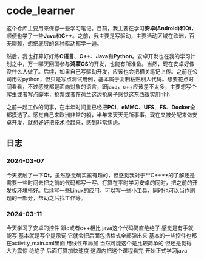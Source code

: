 # code_learner

这个仓库主要用来保存一些学习笔记。目前，我主要在学习**安卓(Android)**和**Qt**，顺便也学了一些**Java**和**C++**。之前，我主要是写驱动，主要活动区域在欧洲，百无聊赖，想把底层的各种驱动都学一遍。

然后，我也打算好好练**C语言**、**C++**、**Java**和**Python**。安卓开发也在我的学习计划之中，万一哪天回国参与**鸿蒙OS**的开发，也能有所准备。当然，现在安卓好像没什么人做了。后续，如果自己写驱动开发，应该也会把相关笔记上传。之前在公司用过python，但只是写点测试用例，基本属于复制粘贴别人代码。想要花点时间看看，不过感觉都是面向对象的语言，跟java，c++应该差不太多，主要想写个爬虫或者写点脚本，抢票或者在荷兰这边抢房子感觉这东西很实用hhh

之前一起工作的同事，在半年时间里已经把**PCI**、**eMMC**、**UFS**、**FS**、**Docker**全都摸透了。感觉自己来欧洲非常的躺，半年来天天无所事事。现在又被分配来做安卓开发，就想好好把技术捡起来，感到非常焦虑。

## 日志

### 2024-03-07

今天接触了一下**Qt**，虽然感觉确实蛮有趣的，但感觉我对于**C++**的了解还是需要一些时间去把之前的代码都写一写。打算在平时学习安卓的同时，把之前的开发板环境搭好。后续写一些Linux的应用，可以写一些小工具，同时也可以当作刷题的一部分，帮助之后找工作等。

### 2024-03-11

今天学习了安卓的控件 跟c或者c++相比 java这个代码简直绝绝子 感觉是有手就能写 基本就是写个提示词 它就会把后面包括格式全部弹出来 基本的一些控件也都在activity_main.xml里面 用线性布局加 当然可能这个是比较简单的 但还是觉得 大为震惊 绝绝子 后面打算加快速度 这周内把这个课程看完 开始正式学习java
